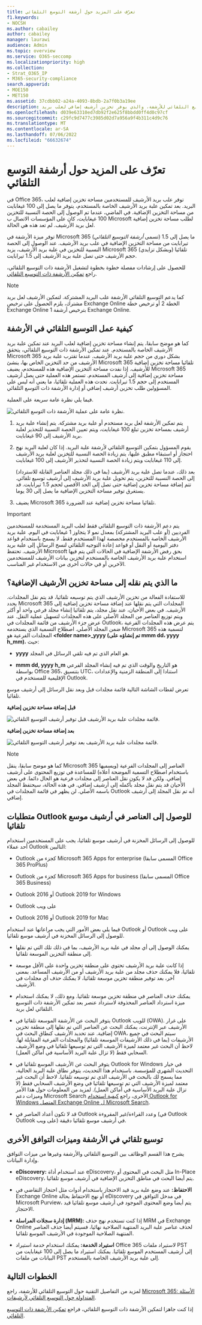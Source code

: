 ```yaml
---
title: تعرّف على المزيد حول أرشفة التوسع التلقائي
f1.keywords:
- NOCSH
ms.author: cabailey
author: cabailey
manager: laurawi
audience: Admin
ms.topic: overview
ms.service: O365-seccomp
ms.localizationpriority: high
ms.collection:
- Strat_O365_IP
- M365-security-compliance
search.appverid:
- MOE150
- MET150
ms.assetid: 37cdbb02-a24a-4093-8bdb-2a7f0b3a19ee
description: تعرف على التوسيع التلقائي للأرشفة، والذي يوفر تخزين أرشيف إضافي لعلب بريد Exchange Online.
ms.openlocfilehash: d039e63310ed7db92f2e625f8bbdd0ff4d0c97cf
ms.sourcegitcommit: c29fc9d7477c3985d02d7a956a9f4b311c4d9c76
ms.translationtype: MT
ms.contentlocale: ar-SA
ms.lasthandoff: 07/06/2022
ms.locfileid: "66632674"
---
```

# <a name="learn-about-auto-expanding-archiving"></a>تعرّف على المزيد حول أرشفة التوسع التلقائي

في Office 365، توفر علب بريد الأرشيف للمستخدمين مساحة تخزين إضافية لعلب البريد. بعد تمكين علبة بريد الأرشيف الخاصة بالمستخدم، يتوفر ما يصل إلى 100 غيغابايت من مساحة التخزين الإضافية. في الماضي، عندما تم الوصول إلى الحصة النسبية للتخزين 100 غيغابايت، كان على المؤسسات الاتصال ب Microsoft لطلب مساحة تخزين إضافية لعل بريد الأرشيف. لم تعد هذه هي الحالة.

توفر ميزة الأرشفة في Microsoft 365 (تسمى *أرشفة التوسيع التلقائي*) ما يصل إلى 1.5 تيرابايت من مساحة التخزين الإضافية في علب بريد الأرشيف. عند الوصول إلى الحصة النسبية للتخزين في علبة بريد الأرشيف، يزيد Microsoft 365 تلقائيا (وبشكل تزايدي) حجم الأرشيف حتى تصل علبة بريد الأرشيف إلى 1.5 تيرابايت.

للحصول على إرشادات مفصلة خطوة بخطوة لتشغيل الأرشفة ذات التوسيع التلقائي، راجع [تمكين الأرشفة ذات التوسيع التلقائي](enable-autoexpanding-archiving.md).

> [!NOTE]
> كما يدعم التوسيع التلقائي الأرشفة علب البريد المشتركة. لتمكين الأرشيف لعل بريد مشترك، يلزم الحصول على ترخيص Exchange Online الخطة 2 أو ترخيص خطة Exchange Online 1 بترخيص أرشفة Exchange Online.

## <a name="how-auto-expanding-archiving-works"></a>كيفية عمل التوسيع التلقائي في الأرشفة

كما هو موضح سابقا، يتم إنشاء مساحة تخزين إضافية لعلب البريد عند تمكين علبة بريد الأرشيف الخاصة بالمستخدم. عند تمكين الأرشفة ذات التوسيع التلقائي، يتحقق Microsoft 365 بشكل دوري من حجم علبة بريد الأرشيف. عندما تقترب علبة بريد الأرشيف من حد التخزين الخاص بها، ينشئ Microsoft 365 تلقائيا مساحة تخزين إضافية للأرشيف. إذا نفدت مساحة التخزين الإضافية هذه للمستخدم، يضيف Microsoft 365 مساحة تخزين إضافية إلى أرشيف المستخدم. تستمر هذه العملية حتى يصل أرشيف المستخدم إلى حجم 1.5 تيرابايت. تحدث هذه العملية تلقائيا، ما يعني أنه ليس على المسؤولين طلب تخزين أرشيف إضافي أو إدارة الأرشفة ذات التوسع التلقائي.

فيما يلي نظرة عامة سريعة على العملية.

![نظرة عامة على عملية الأرشفة ذات التوسع التلقائي.](../media/74355385-d990-44fe-8a87-6c3639d1f63f.png)

1. يتم تمكين الأرشفة لعل بريد مستخدم أو علبة بريد مشتركة. يتم إنشاء علبة بريد أرشيف بمساحة تخزين تبلغ 100 غيغابايت، ويتم تعيين الحصة النسبية للتحذير لعلبة بريد الأرشيف إلى 90 غيغابايت.

2. يقوم المسؤول بتمكين التوسيع التلقائي لأرشفة علبة البريد. إذا كان لعلبة البريد نهج احتجاز أو استبقاء مطبق عليها، يتم زيادة الحصة النسبية للتخزين لعلبة بريد الأرشيف إلى 110 غيغابايت ويتم زيادة الحصة النسبية لتحذير الأرشيف إلى 100 غيغابايت.
    
    بعد ذلك، عندما تصل علبة بريد الأرشيف (بما في ذلك مجلد العناصر القابلة للاسترداد) إلى الحصة النسبية للتخزين، يتم تحويل علبة بريد الأرشيف إلى أرشيف توسيع تلقائي. تتم إضافة مساحة تخزين إضافية حتى تصل إلى الحد الأقصى لحجم 1.5 تيرابايت. قد يستغرق توفير مساحة التخزين الإضافية ما يصل إلى 30 يوما.

3. يضيف Microsoft 365 تلقائيا مساحة تخزين إضافية عند الضرورة.

> [!IMPORTANT]
> يتم دعم الأرشفة ذات التوسيع التلقائي فقط لعلب البريد المستخدمة للمستخدمين الفرديين (أو علب البريد المشتركة) بمعدل نمو لا يتجاوز 1 غيغابايت في اليوم. علبة بريد الأرشيف الخاصة بالمستخدم مخصصة لهذا المستخدم فقط. لا يسمح باستخدام قواعد دفتر اليومية أو النقل أو قواعد إعادة التوجيه التلقائي لنسخ الرسائل إلى علبة بريد الأرشيف. تحتفظ Microsoft بحق رفض الأرشفة الإضافية في الحالات التي يتم فيها استخدام علبة بريد الأرشيف الخاصة بالمستخدم لتخزين بيانات الأرشيف للمستخدمين الآخرين أو في حالات أخرى من الاستخدام غير المناسب.

## <a name="what-gets-moved-to-the-additional-archive-storage-space"></a>ما الذي يتم نقله إلى مساحة تخزين الأرشيف الإضافية؟

للاستفادة الفعالة من تخزين الأرشيف الذي يتم توسيعه تلقائيا، قد يتم نقل المجلدات. يحدد Microsoft 365 المجلدات التي يتم نقلها عند إضافة مساحة تخزين إضافية إلى الأرشيف. في بعض الأحيان، عند نقل مجلد، يتم تلقائيا إنشاء مجلد فرعي واحد أو أكثر ويتم توزيع العناصر من المجلد الأصلي على هذه المجلدات لتسهيل عملية النقل. عند عرض جزء الأرشيف من قائمة المجلدات في Outlook، يتم عرض هذه المجلدات الفرعية ضمن المجلد الأصلي. اصطلاح التسمية الذي يستخدمه Microsoft 365 لتسمية هذه المجلدات الفرعية هو **\<folder name\>_yyyy (تم إنشاؤه على mmm dd، yyyy h_mm)**، حيث:

- **yyyy** هو العام الذي تم فيه تلقي الرسائل في المجلد.

- **mmm dd, yyyy h_m** هو التاريخ والوقت الذي تم فيه إنشاء المجلد الفرعي بواسطة Office 365، بتنسيق UTC، استنادا إلى المنطقة الزمنية والإعدادات الإقليمية للمستخدم في Outlook.

تعرض لقطات الشاشة التالية قائمة مجلدات قبل وبعد نقل الرسائل إلى أرشيف موسع تلقائيا.

 **قبل إضافة مساحة تخزين إضافية**

![قائمة مجلدات علبة بريد الأرشيف قبل توفير أرشيف التوسيع التلقائي.](../media/5d6d6420-e562-4912-aaab-1c111762b3f6.png)

 **بعد إضافة مساحة تخزين إضافية**

![قائمة مجلدات علبة بريد الأرشيف بعد توفير أرشيف التوسيع التلقائي.](../media/c03c5f51-23fa-4fc2-b887-7e7e5cce30da.png)

> [!NOTE]
> كما هو موضح سابقا، ينقل Microsoft 365 العناصر إلى المجلدات الفرعية (ويسميها باستخدام اصطلاح التسمية الموضحة أعلاه) للمساعدة في توزيع المحتوى على أرشيف إضافي. ولكن قد لا يكون نقل العناصر إلى مجلدات فرعية هو الحال دائما. في بعض الأحيان قد يتم نقل مجلد بأكمله إلى أرشيف إضافي. في هذه الحالة، سيحتفظ المجلد باسمه الأصلي.  لن يظهر في قائمة المجلدات في Outlook أنه تم نقل المجلد إلى أرشيف إضافي.

## <a name="outlook-requirements-for-accessing-items-in-an-auto-expanded-archive"></a>متطلبات Outlook للوصول إلى العناصر في أرشيف موسع تلقائيا

للوصول إلى الرسائل المخزنة في أرشيف موسع تلقائيا، يجب على المستخدمين استخدام أحد عملاء Outlook التاليين:

- Outlook كجزء من Microsoft 365 Apps for enterprise (المسمى سابقا Office 365 ProPlus)

- Outlook كجزء من Microsoft 365 Apps for business (المسمى سابقا Office 365 Business)

- Outlook 2016 أو Outlook 2019 for Windows

- Outlook على ويب

- Outlook 2016 أو Outlook 2019 for Mac

فيما يلي بعض الأمور التي يجب مراعاتها عند استخدام Outlook أو Outlook على ويب للوصول إلى الرسائل المخزنة في أرشيف موسع تلقائيا.

- يمكنك الوصول إلى أي مجلد في علبة بريد الأرشيف، بما في ذلك تلك التي تم نقلها إلى منطقة التخزين الموسعة تلقائيا.

- إذا كانت علبة بريد الأرشيف تحتوي على منطقة تخزين واحدة على الأقل موسعة تلقائيا، فلا يمكنك حذف مجلد من علبة بريد الأرشيف أو من الأرشيف المساعد. بمعنى آخر، بعد توفير منطقة تخزين موسعة تلقائيا، لا يمكنك حذف أي مجلدات في الأرشيف.

- يمكنك حذف العناصر في منطقة تخزين موسعة تلقائيا. ومع ذلك، لا يمكنك استخدام ميزة استرداد العناصر المحذوفة لاسترداد عنصر بعد تمكين الأرشفة ذات التوسيع التلقائي لعل بريد.

- يتوفر البحث عن الأرشفة الموسعة تلقائيا في Outlook للويب (OWA). على غرار الأرشيف عبر الإنترنت، يمكنك البحث عن العناصر التي تم نقلها إلى منطقة تخزين إضافية. عند تحديد الأرشيف كنطاق البحث في OWA، سيتم البحث في جميع الأرشيفات (بما في ذلك الأرشيفات الموسعة تلقائيا) والمجلدات الفرعية المقابلة لها. لاحظ أن البحث غير معتمد لميزة الأرشيف التي تم توسيعها تلقائيا في وضع الأرشيف السحابي فقط (لا تزال علبة البريد الأساسية في أماكن العمل).

- يتوفر البحث عن الأرشيف الموسع تلقائيا في Outlook for Windows في خيار التحديث الشهري للمؤسسة. باستخدام هذا التحديث، يتوفر نطاق علبة البريد الحالية، مما يسمح لك بالبحث في الأرشيف الذي تم توسيعه تلقائيا. لاحظ أن البحث غير معتمد لميزة الأرشيف التي تم توسيعها تلقائيا في وضع الأرشيف السحابي فقط (لا تزال علبة البريد الأساسية في أماكن العمل). لمزيد من المعلومات حول هذا الأمر وميزات دعم Microsoft Search الأخرى، راجع [كيفية استخدام Outlook for Windows المتصل Exchange Online ل Microsoft Search](https://techcommunity.microsoft.com/t5/outlook-global-customer-service/how-outlook-for-windows-connected-to-exchange-online-utilizes/ba-p/1715045). 

- قد لا تكون أعداد العناصر في Outlook وعدد القراءة/غير المقروءة (في Outlook Outlook على ويب) في أرشيف موسع تلقائيا دقيقة.

## <a name="auto-expanding-archiving-and-other-compliance-features"></a>توسيع تلقائي في الأرشفة وميزات التوافق الأخرى

يشرح هذا القسم الوظائف بين التوسيع التلقائي والأرشفة وغيرها من ميزات التوافق وإدارة البيانات.

- **eDiscovery:** عند استخدام أداة eDiscovery، مثل البحث في المحتوى أو In-Place eDiscovery، يتم أيضا البحث في مناطق التخزين الإضافية في أرشيف موسع تلقائيا.

- **الاحتفاظ:** عند وضع علبة بريد قيد الاحتجاز باستخدام أدوات مثل احتجاز التقاضي في Exchange Online أو نهج الاحتفاظ بحالة eDiscovery في مدخل التوافق في Microsoft Purview، يتم أيضا وضع المحتوى الموجود في أرشيف موسع تلقائيا قيد الاحتجاز.

- **إدارة سجلات المراسلة (MRM):** إذا كنت تستخدم نهج حذف MRM في Exchange Online لحذف عناصر علبة البريد المنتهية الصلاحية نهائيا، فسيتم أيضا حذف العناصر المنتهية الصلاحية الموجودة في الأرشيف الموسع تلقائيا.

- **استيراد الخدمة:** يمكنك استخدام خدمة استيراد Office 365 لاستيراد ملفات PST إلى أرشيف المستخدم الموسع تلقائيا. يمكنك استيراد ما يصل إلى 100 غيغابايت من البيانات من ملفات PST إلى علبة بريد الأرشيف الخاصة بالمستخدم.

## <a name="next-steps"></a>الخطوات التالية

لمزيد من التفاصيل التقنية حول التوسيع التلقائي للأرشفة، راجع [Microsoft 365: الأسئلة المتداولة حول التوسيع التلقائي لأرشيفات](https://techcommunity.microsoft.com/t5/exchange-team-blog/office-365-auto-expanding-archives-faq/ba-p/607784).

إذا كنت جاهزا لتمكين الأرشفة ذات التوسيع التلقائي، فراجع [تمكين الأرشفة ذات التوسيع التلقائي](enable-autoexpanding-archiving.md).
